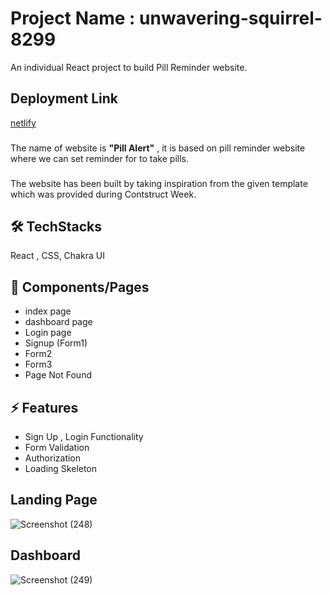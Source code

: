 # Project Name : unwavering-squirrel-8299
An individual React project to build Pill Reminder website.

## Deployment Link
[netlify](https://tangerine-dusk-0353ff.netlify.app/)
###
The name of website is **"Pill Alert"** , it is based on pill reminder website where we can set reminder for to take pills.

###
The website has been built by taking inspiration from the given template which was provided during Contstruct Week.
###

## 🛠 TechStacks
React , CSS, Chakra UI

## 📄 Components/Pages

- index page
- dashboard page
- Login page
- Signup (Form1)
- Form2
- Form3
- Page Not Found


## ⚡ Features

- Sign Up , Login Functionality
- Form Validation
- Authorization
- Loading Skeleton

## Landing Page
![Screenshot (248)](https://github.com/shatrukumar47/unwavering-squirrel-8299/assets/123942835/fe649ac5-fbb9-4f01-a551-a99d0a14c9a9)

## Dashboard
![Screenshot (249)](https://github.com/shatrukumar47/unwavering-squirrel-8299/assets/123942835/01eccbd5-e275-4cab-b393-b9e3238efb69)




